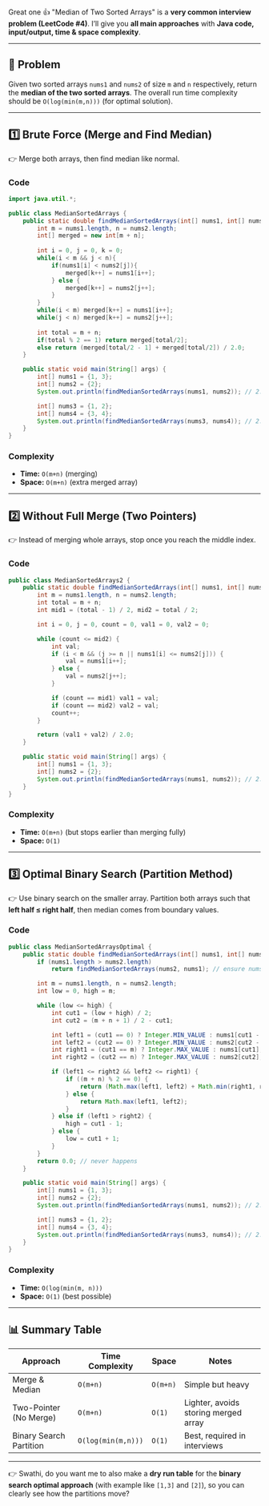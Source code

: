Great one 👍 "Median of Two Sorted Arrays" is a **very common interview problem (LeetCode #4)**.
I’ll give you **all main approaches** with **Java code, input/output, time & space complexity**.

---

## 🔹 Problem

Given two sorted arrays `nums1` and `nums2` of size `m` and `n` respectively, return the **median of the two sorted arrays**.
The overall run time complexity should be `O(log(min(m,n)))` (for optimal solution).

---

## 1️⃣ Brute Force (Merge and Find Median)

👉 Merge both arrays, then find median like normal.

### Code

```java
import java.util.*;

public class MedianSortedArrays {
    public static double findMedianSortedArrays(int[] nums1, int[] nums2) {
        int m = nums1.length, n = nums2.length;
        int[] merged = new int[m + n];
        
        int i = 0, j = 0, k = 0;
        while(i < m && j < n){
            if(nums1[i] < nums2[j]){
                merged[k++] = nums1[i++];
            } else {
                merged[k++] = nums2[j++];
            }
        }
        while(i < m) merged[k++] = nums1[i++];
        while(j < n) merged[k++] = nums2[j++];
        
        int total = m + n;
        if(total % 2 == 1) return merged[total/2];
        else return (merged[total/2 - 1] + merged[total/2]) / 2.0;
    }

    public static void main(String[] args) {
        int[] nums1 = {1, 3};
        int[] nums2 = {2};
        System.out.println(findMedianSortedArrays(nums1, nums2)); // 2.0

        int[] nums3 = {1, 2};
        int[] nums4 = {3, 4};
        System.out.println(findMedianSortedArrays(nums3, nums4)); // 2.5
    }
}
```

### Complexity

* **Time:** `O(m+n)` (merging)
* **Space:** `O(m+n)` (extra merged array)

---

## 2️⃣ Without Full Merge (Two Pointers)

👉 Instead of merging whole arrays, stop once you reach the middle index.

### Code

```java
public class MedianSortedArrays2 {
    public static double findMedianSortedArrays(int[] nums1, int[] nums2) {
        int m = nums1.length, n = nums2.length;
        int total = m + n;
        int mid1 = (total - 1) / 2, mid2 = total / 2;

        int i = 0, j = 0, count = 0, val1 = 0, val2 = 0;

        while (count <= mid2) {
            int val;
            if (i < m && (j >= n || nums1[i] <= nums2[j])) {
                val = nums1[i++];
            } else {
                val = nums2[j++];
            }

            if (count == mid1) val1 = val;
            if (count == mid2) val2 = val;
            count++;
        }

        return (val1 + val2) / 2.0;
    }

    public static void main(String[] args) {
        int[] nums1 = {1, 3};
        int[] nums2 = {2};
        System.out.println(findMedianSortedArrays(nums1, nums2)); // 2.0
    }
}
```

### Complexity

* **Time:** `O(m+n)` (but stops earlier than merging fully)
* **Space:** `O(1)`

---

## 3️⃣ Optimal Binary Search (Partition Method)

👉 Use binary search on the smaller array.
Partition both arrays such that **left half ≤ right half**, then median comes from boundary values.

### Code

```java
public class MedianSortedArraysOptimal {
    public static double findMedianSortedArrays(int[] nums1, int[] nums2) {
        if (nums1.length > nums2.length) 
            return findMedianSortedArrays(nums2, nums1); // ensure nums1 is smaller

        int m = nums1.length, n = nums2.length;
        int low = 0, high = m;

        while (low <= high) {
            int cut1 = (low + high) / 2;
            int cut2 = (m + n + 1) / 2 - cut1;

            int left1 = (cut1 == 0) ? Integer.MIN_VALUE : nums1[cut1 - 1];
            int left2 = (cut2 == 0) ? Integer.MIN_VALUE : nums2[cut2 - 1];
            int right1 = (cut1 == m) ? Integer.MAX_VALUE : nums1[cut1];
            int right2 = (cut2 == n) ? Integer.MAX_VALUE : nums2[cut2];

            if (left1 <= right2 && left2 <= right1) {
                if ((m + n) % 2 == 0) {
                    return (Math.max(left1, left2) + Math.min(right1, right2)) / 2.0;
                } else {
                    return Math.max(left1, left2);
                }
            } else if (left1 > right2) {
                high = cut1 - 1;
            } else {
                low = cut1 + 1;
            }
        }
        return 0.0; // never happens
    }

    public static void main(String[] args) {
        int[] nums1 = {1, 3};
        int[] nums2 = {2};
        System.out.println(findMedianSortedArrays(nums1, nums2)); // 2.0

        int[] nums3 = {1, 2};
        int[] nums4 = {3, 4};
        System.out.println(findMedianSortedArrays(nums3, nums4)); // 2.5
    }
}
```

### Complexity

* **Time:** `O(log(min(m, n)))`
* **Space:** `O(1)` (best possible)

---

## 📊 Summary Table

| Approach                | Time Complexity    | Space    | Notes                                |
| ----------------------- | ------------------ | -------- | ------------------------------------ |
| Merge & Median          | `O(m+n)`           | `O(m+n)` | Simple but heavy                     |
| Two-Pointer (No Merge)  | `O(m+n)`           | `O(1)`   | Lighter, avoids storing merged array |
| Binary Search Partition | `O(log(min(m,n)))` | `O(1)`   | Best, required in interviews         |

---

👉 Swathi, do you want me to also make a **dry run table** for the **binary search optimal approach** (with example like `[1,3]` and `[2]`), so you can clearly see how the partitions move?
